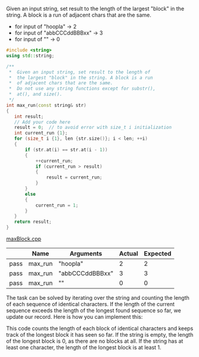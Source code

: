 Given an input string, set result to the length of the largest "block" in the string. A block is a run of adjacent chars that are the same.

* for input of "hoopla" → 2
* for input of "abbCCCddBBBxx" → 3
* for input of "" → 0

```cpp
#include <string>
using std::string;

/**
 *  Given an input string, set result to the length of
 *  the largest "block" in the string. A block is a run
 *  of adjacent chars that are the same.
 *  Do not use any string functions except for substr(),
 *  at(), and size().
 */
int max_run(const string& str)
{
   int result;
   // Add your code here
   result = 0;  // to avoid error with size_t i initialization
   int current_run {1};
   for (size_t i {1}, len {str.size()}; i < len; ++i)
   {
       if (str.at(i) == str.at(i - 1))
       {
           ++current_run;
           if (current_run > result)
           {
               result = current_run;
           }
       }
       else
       {
           current_run = 1;
       }
   }
   return result;
}
```

[maxBlock.cpp](https://codecheck.io/files/2302092037blz0eij5mubyn6u557wk7kgrc)

| |Name|Arguments|Actual|Expected|
|---|---|---|---|---|
|pass|max_run|"hoopla"|2|2|
|pass|max_run|"abbCCCddBBBxx"|3|3|
|pass|max_run|""|0|0|

The task can be solved by iterating over the string and counting the length of each sequence of identical characters. If the length of the current sequence exceeds the length of the longest found sequence so far, we update our record. Here is how you can implement this:

This code counts the length of each block of identical characters and keeps track of the longest block it has seen so far. If the string is empty, the length of the longest block is 0, as there are no blocks at all. If the string has at least one character, the length of the longest block is at least 1.
